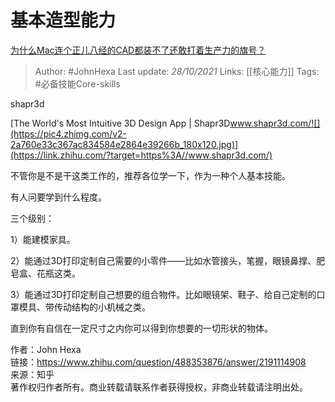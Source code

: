 # 基本造型能力
[为什么Mac连个正儿八经的CAD都装不了还敢打着生产力的旗号？](https://www.zhihu.com/question/488353876/answer/2191114908)

> Author: #JohnHexa 
Last update: *28/10/2021* 
Links: [[核心能力]]
Tags: #必备技能Core-skills 

shapr3d

[The World's Most Intuitive 3D Design App | Shapr3D​www.shapr3d.com/![](https://pic4.zhimg.com/v2-2a760e33c367ac834584e2864e39266b_180x120.jpg)](https://link.zhihu.com/?target=https%3A//www.shapr3d.com/)

不管你是不是干这类工作的，推荐各位学一下，作为一种个人基本技能。

有人问要学到什么程度。

三个级别：

1）能建模家具。

2）能通过3D打印定制自己需要的小零件——比如水管接头，笔握，眼镜鼻撑、肥皂盒、花瓶这类。

3）能通过3D打印定制自己想要的组合物件。比如眼镜架、鞋子、给自己定制的口罩模具、带传动结构的小机械之类。

直到你有自信在一定尺寸之内你可以得到你想要的一切形状的物体。

  
  
作者：John Hexa  
链接：https://www.zhihu.com/question/488353876/answer/2191114908  
来源：知乎  
著作权归作者所有。商业转载请联系作者获得授权，非商业转载请注明出处。